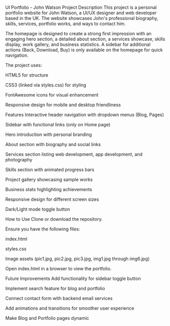 UI Portfolio - John Watson
Project Description
This project is a personal portfolio website for John Watson, a UI/UX designer and web developer based in the UK. The website showcases John's professional biography, skills, services, portfolio works, and ways to contact him.

The homepage is designed to create a strong first impression with an engaging hero section, a detailed about section, a services showcase, skills display, work gallery, and business statistics.
A sidebar for additional actions (Back, Download, Buy) is only available on the homepage for quick navigation.

The project uses:

HTML5 for structure

CSS3 (linked via styles.css) for styling

FontAwesome icons for visual enhancement

Responsive design for mobile and desktop friendliness

Features
Interactive header navigation with dropdown menus (Blog, Pages)

Sidebar with functional links (only on Home page)

Hero introduction with personal branding

About section with biography and social links

Services section listing web development, app development, and photography

Skills section with animated progress bars

Project gallery showcasing sample works

Business stats highlighting achievements

Responsive design for different screen sizes

Dark/Light mode toggle button

How to Use
Clone or download the repository.

Ensure you have the following files:

index.html

styles.css

Image assets (pic1.jpg, pic2.jpg, pic3.jpg, img1.jpg through img6.jpg)

Open index.html in a browser to view the portfolio.

Future Improvements
Add functionality for sidebar toggle button

Implement search feature for blog and portfolio

Connect contact form with backend email services

Add animations and transitions for smoother user experience

Make Blog and Portfolio pages dynamic

